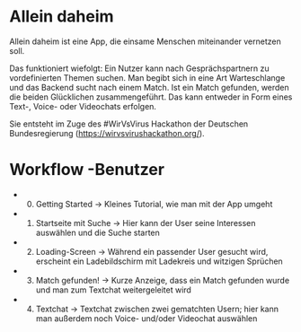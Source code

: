 # Allein daheim

Allein daheim ist eine App, die einsame Menschen miteinander vernetzen soll.

Das funktioniert wiefolgt: Ein Nutzer kann nach Gesprächspartnern zu vordefinierten Themen suchen.
Man begibt sich in eine Art Warteschlange und das Backend sucht nach einem Match.
Ist ein Match gefunden, werden die beiden Glücklichen zusammengeführt.
Das kann entweder in Form eines Text-, Voice- oder Videochats erfolgen.

Sie entsteht im Zuge des #WirVsVirus Hackathon der Deutschen Bundesregierung (https://wirvsvirushackathon.org/).


# Workflow -Benutzer

- 0. Getting Started -> Kleines Tutorial, wie man mit der App umgeht
- 1. Startseite mit Suche -> Hier kann der User seine Interessen auswählen und die Suche starten
- 2. Loading-Screen -> Während ein passender User gesucht wird, erscheint ein Ladebildschirm mit Ladekreis und witzigen Sprüchen
- 3. Match gefunden! -> Kurze Anzeige, dass ein Match gefunden wurde und man zum Textchat weitergeleitet wird
- 4. Textchat -> Textchat zwischen zwei gematchten Usern; hier kann man außerdem noch Voice- und/oder Videochat auswählen
